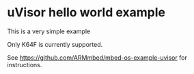 # uVisor hello world example

This is a very simple example

Only K64F is currently supported.

See https://github.com/ARMmbed/mbed-os-example-uvisor for instructions.


